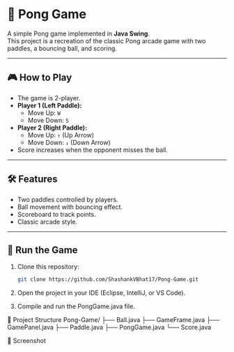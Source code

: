 # 🏓 Pong Game

A simple Pong game implemented in **Java Swing**.  
This project is a recreation of the classic Pong arcade game with two paddles, a bouncing ball, and scoring.

---

## 🎮 How to Play
- The game is 2-player.
- **Player 1 (Left Paddle):**
  - Move Up: `W`
  - Move Down: `S`
- **Player 2 (Right Paddle):**
  - Move Up: `↑` (Up Arrow)
  - Move Down: `↓` (Down Arrow)
- Score increases when the opponent misses the ball.

---

## 🛠️ Features
- Two paddles controlled by players.
- Ball movement with bouncing effect.
- Scoreboard to track points.
- Classic arcade style.

---

## 🚀 Run the Game
1. Clone this repository:
   ```bash
   git clone https://github.com/ShashankVBhat17/Pong-Game.git
2. Open the project in your IDE (Eclipse, IntelliJ, or VS Code).

3. Compile and run the PongGame.java file.

📂 Project Structure
Pong-Game/
├── Ball.java
├── GameFrame.java
├── GamePanel.java
├── Paddle.java
├── PongGame.java
└── Score.java

📸 Screenshot 

